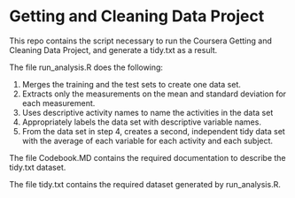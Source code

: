 # Getting and Cleaning Data Project

This repo contains the script necessary to run the Coursera Getting and Cleaning Data Project, and generate a tidy.txt as a result.

The file run_analysis.R does the following:

1. Merges the training and the test sets to create one data set.
2. Extracts only the measurements on the mean and standard deviation for each measurement.
3. Uses descriptive activity names to name the activities in the data set
4. Appropriately labels the data set with descriptive variable names.
5. From the data set in step 4, creates a second, independent tidy data set with the average of each variable for each activity and each subject.

The file Codebook.MD contains the required documentation to describe the tidy.txt dataset.

The file tidy.txt contains the required dataset generated by run_analysis.R.
